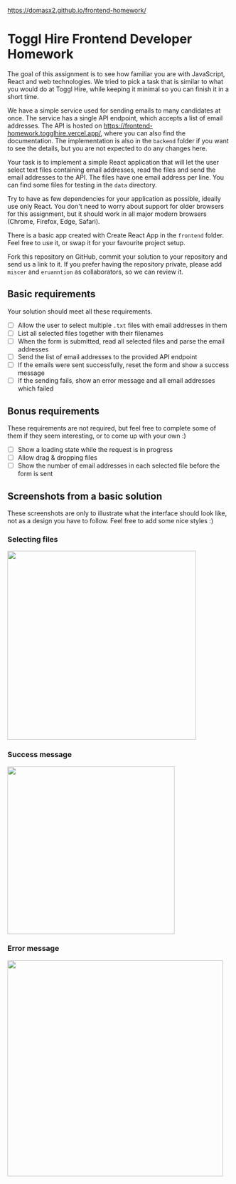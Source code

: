 https://domasx2.github.io/frontend-homework/

# Toggl Hire Frontend Developer Homework

The goal of this assignment is to see how familiar you are with JavaScript, React and web technologies. We tried to pick a task that is similar to what you would do at Toggl Hire, while keeping it minimal so you can finish it in a short time.

We have a simple service used for sending emails to many candidates at once. The service has a single API endpoint, which accepts a list of email addresses. The API is hosted on https://frontend-homework.togglhire.vercel.app/, where you can also find the documentation. The implementation is also in the `backend` folder if you want to see the details, but you are not expected to do any changes here.

Your task is to implement a simple React application that will let the user select text files containing email addresses, read the files and send the email addresses to the API. The files have one email address per line. You can find some files for testing in the `data` directory.

Try to have as few dependencies for your application as possible, ideally use only React. You don't need to worry about support for older browsers for this assignment, but it should work in all major modern browsers (Chrome, Firefox, Edge, Safari).

There is a basic app created with Create React App in the `frontend` folder. Feel free to use it, or swap it for your favourite project setup.

Fork this repository on GitHub, commit your solution to your repository and send us a link to it. If you prefer having the repository private, please add `miscer` and `eruanntion` as collaborators, so we can review it.

## Basic requirements

Your solution should meet all these requirements.

- [ ] Allow the user to select multiple `.txt` files with email addresses in them
- [ ] List all selected files together with their filenames
- [ ] When the form is submitted, read all selected files and parse the email addresses
- [ ] Send the list of email addresses to the provided API endpoint
- [ ] If the emails were sent successfully, reset the form and show a success message
- [ ] If the sending fails, show an error message and all email addresses which failed

## Bonus requirements

These requirements are not required, but feel free to complete some of them if they seem interesting, or to come up with your own :)

- [ ] Show a loading state while the request is in progress
- [ ] Allow drag & dropping files
- [ ] Show the number of email addresses in each selected file before the form is sent

## Screenshots from a basic solution

These screenshots are only to illustrate what the interface should look like, not as a design you have to follow. Feel free to add some nice styles :)

### Selecting files

<img src="images/screenshot-1.png" width="424">

### Success message

<img src="images/screenshot-2.png" width="376">

### Error message

<img src="images/screenshot-3.png" width="485">
